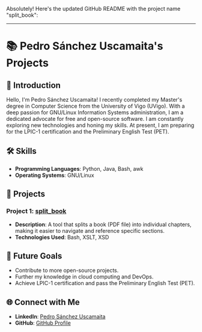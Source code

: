 Absolutely! Here's the updated GitHub README with the project name "split_book":

---

# 📚 Pedro Sánchez Uscamaita's Projects

## 👋 Introduction
Hello, I'm Pedro Sánchez Uscamaita! I recently completed my Master's degree in Computer Science from the University of Vigo (UVigo). With a deep passion for GNU/Linux Information Systems administration, I am a dedicated advocate for free and open-source software. I am constantly exploring new technologies and honing my skills. At present, I am preparing for the LPIC-1 certification and the Preliminary English Test (PET).

## 🛠 Skills
- **Programming Languages**: Python, Java, Bash, awk
- **Operating Systems**: GNU/Linux

## 📁 Projects
### Project 1: [split_book](https://github.com/pjfsu/split_book)
- **Description**: A tool that splits a book (PDF file) into individual chapters, making it easier to navigate and reference specific sections.
- **Technologies Used**: Bash, XSLT, XSD

## 🚀 Future Goals
- Contribute to more open-source projects.
- Further my knowledge in cloud computing and DevOps.
- Achieve LPIC-1 certification and pass the Preliminary English Test (PET).

## 🌐 Connect with Me
- **LinkedIn**: [Pedro Sánchez Uscamaita](https://www.linkedin.com/in/pedro-sanchez-uscamaita/)
- **GitHub**: [GitHub Profile](https://github.com/pjfsu)
